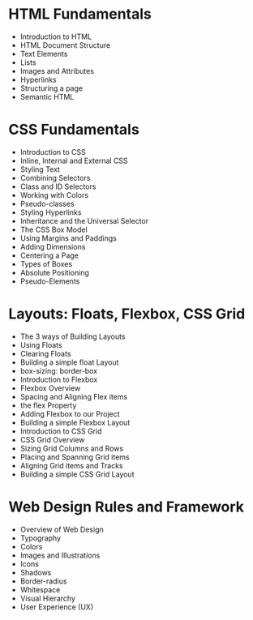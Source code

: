 # HTML Fundamentals

- Introduction to HTML
- HTML Document Structure
- Text Elements
- Lists
- Images and Attributes
- Hyperlinks
- Structuring a page
- Semantic HTML

# CSS Fundamentals

- Introduction to CSS
- Inline, Internal and External CSS
- Styling Text
- Combining Selectors
- Class and ID Selectors
- Working with Colors
- Pseudo-classes
- Styling Hyperlinks
- Inheritance and the Universal Selector
- The CSS Box Model
- Using Margins and Paddings
- Adding Dimensions
- Centering a Page
- Types of Boxes
- Absolute Positioning
- Pseudo-Elements

# Layouts: Floats, Flexbox, CSS Grid

- The 3 ways of Building Layouts
- Using Floats
- Clearing Floats
- Building a simple float Layout
- box-sizing: border-box
- Introduction to Flexbox
- Flexbox Overview
- Spacing and Aligning Flex items
- the flex Property
- Adding Flexbox to our Project
- Building a simple Flexbox Layout
- Introduction to CSS Grid
- CSS Grid Overview
- Sizing Grid Columns and Rows
- Placing and Spanning Grid items
- Aligning Grid items and Tracks
- Building a simple CSS Grid Layout

# Web Design Rules and Framework

- Overview of Web Design
- Typography
- Colors
- Images and Illustrations
- Icons
- Shadows
- Border-radius
- Whitespace
- Visual Hierarchy
- User Experience (UX)
